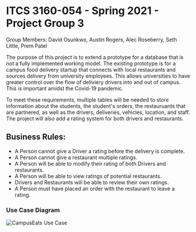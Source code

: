 # ITCS 3160-054 - Spring 2021 - Project Group 3

Group Members: David Osunkwo, Austin Rogers, Alec Roseberry, Seth Little, Prem Patel

The purpose of this project is to extend a prototype for a database that is not a fully implemented working model. The existing prototype is for a campus food delivery startup that connects with local restaurants and sources delivery from university employees. This allows universities to have greater control over the flow of deliviery drivers into and out of campus. This is important amidst the Covid-19 pandemic. 

To meet these requirements, multiple tables will be needed to store information about the students, the student's orders, the restauruants that are partnered, as well as the drivers, deliveries, vehicles, location, and staff. The project will also add a rating system for both drivers and restaurants.

## Business Rules:
* A Person cannot give a Driver a rating before the delivery is complete.
* A Person cannot give a restaurant multiple ratings.
* A Person will be able to modify their rating of both Drivers and restaurants.
* A Person will be able to view ratings of potential restaurants.
* Drivers and Restaurants will be able to review their own ratings.
* A Person must have placed an order with the restaurant to leave a rating.


### Use Case Diagram
![CampusEats Use Case](https://user-images.githubusercontent.com/56034248/113525417-cd71b380-9582-11eb-9dc0-4456255e7d9b.png)
